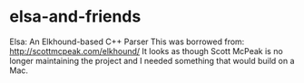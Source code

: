 elsa-and-friends
================

Elsa: An Elkhound-based C++ Parser
This was borrowed from: http://scottmcpeak.com/elkhound/ 
It looks as though Scott McPeak is no longer maintaining the project and I needed something that would build on a Mac.

